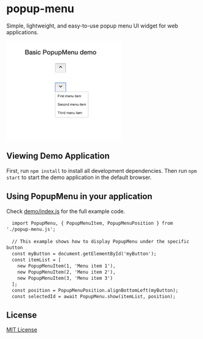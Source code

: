# popup-menu

Simple, lightweight, and easy-to-use popup menu UI widget for web applications.

<img src="screenshot.png" height="60%" width="60%">

## Viewing Demo Application

First, run `npm install` to install all development dependencies. Then run `npm start` to start the demo application in the default browser.

## Using PopupMenu in your application

Check <a href="https://github.com/ui-widgets-js/popup-menu/blob/master/demo/index.js">demo/index.js</a> for the full example code.

```
  import PopupMenu, { PopupMenuItem, PopupMenuPosition } from './popup-menu.js';

  // This example shows how to display PopupMenu under the specific button
  const myButton = document.getElementById('myButton');
  const itemList = [
    new PopupMenuItem(1, 'Menu item 1'),
    new PopupMenuItem(2, 'Menu item 2'),
    new PopupMenuItem(3, 'Menu item 3')
  ];
  const position = PopupMenuPosition.alignBottomLeft(myButton);
  const selectedId = await PopupMenu.show(itemList, position);
```

## License

<a href="https://github.com/ui-widgets-js/popup-menu/blob/master/LICENSE">MIT License</a>